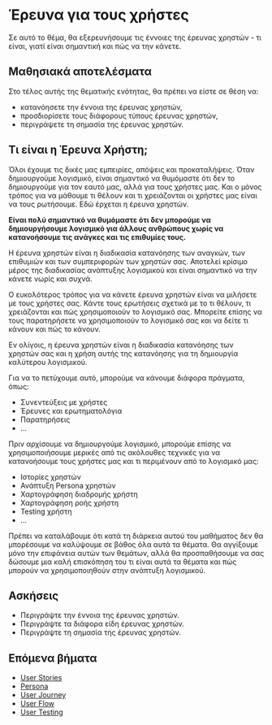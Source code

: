 # Έρευνα για τους χρήστες

Σε αυτό το θέμα, θα εξερευνήσουμε τις έννοιες της έρευνας χρηστών - τι είναι, γιατί είναι σημαντική και πώς να την κάνετε.

## Μαθησιακά αποτελέσματα

Στο τέλος αυτής της θεματικής ενότητας, θα πρέπει να είστε σε θέση να:

- κατανόησετε την έννοια της έρευνας χρηστών,
- προσδιορίσετε τους διάφορους τύπους έρευνας χρηστών,
- περιγράψετε τη σημασία της έρευνας χρηστών.

## Τι είναι η Έρευνα Χρήστη;

Όλοι έχουμε τις δικές μας εμπειρίες, απόψεις και προκαταλήψεις. Όταν δημιουργούμε λογισμικό, είναι σημαντικό να θυμόμαστε ότι δεν το δημιουργούμε για τον εαυτό μας, αλλά για τους χρήστες μας. Και ο μόνος τρόπος για να μάθουμε τι θέλουν και τι χρειάζονται οι χρήστες μας είναι να τους ρωτήσουμε. Εδώ έρχεται η έρευνα χρηστών.

**Είναι πολύ σημαντικό να θυμόμαστε ότι δεν μπορούμε να δημιουργήσουμε λογισμικό για άλλους ανθρώπους χωρίς να κατανοήσουμε τις ανάγκες και τις επιθυμίες τους.**

Η έρευνα χρηστών είναι η διαδικασία κατανόησης των αναγκών, των επιθυμιών και των συμπεριφορών των χρηστών σας. Αποτελεί κρίσιμο μέρος της διαδικασίας ανάπτυξης λογισμικού και είναι σημαντικό να την κάνετε νωρίς και συχνά.

Ο ευκολότερος τρόπος για να κάνετε έρευνα χρηστών είναι να μιλήσετε με τους χρήστες σας. Κάντε τους ερωτήσεις σχετικά με το τι θέλουν, τι χρειάζονται και πώς χρησιμοποιούν το λογισμικό σας. Μπορείτε επίσης να τους παρατηρήσετε να χρησιμοποιούν το λογισμικό σας και να δείτε τι κάνουν και πώς το κάνουν.

Εν ολίγοις, η έρευνα χρηστών είναι η διαδικασία κατανόησης των χρηστών σας και η χρήση αυτής της κατανόησης για τη δημιουργία καλύτερου λογισμικού.

Για να το πετύχουμε αυτό, μπορούμε να κάνουμε διάφορα πράγματα, όπως:

- Συνεντεύξεις με χρήστες
- Έρευνες και ερωτηματολόγια
- Παρατηρήσεις
- ...

Πριν αρχίσουμε να δημιουργούμε λογισμικό, μπορούμε επίσης να χρησιμοποιήσουμε μερικές από τις ακόλουθες τεχνικές για να κατανοήσουμε τους χρήστες μας και τι περιμένουν από το λογισμικό μας:

- Ιστορίες χρηστών
- Ανάπτυξη Persona χρηστών
- Χαρτογράφηση διαδρομής χρήστη
- Χαρτογράφηση ροής χρήστη
- Testing χρήστη
- ...

Πρέπει να καταλάβουμε ότι κατά τη διάρκεια αυτού του μαθήματος δεν θα μπορέσουμε να καλύψουμε σε βάθος όλα αυτά τα θέματα. Θα αγγίξουμε μόνο την επιφάνεια αυτών των θεμάτων, αλλά θα προσπαθήσουμε να σας δώσουμε μια καλή επισκόπηση του τι είναι αυτά τα θέματα και πώς μπορούν να χρησιμοποιηθούν στην ανάπτυξη λογισμικού.

## Ασκήσεις

- Περιγράψτε την έννοια της έρευνας χρηστών.
- Περιγράψτε τα διάφορα είδη έρευνας χρηστών.
- Περιγράψτε τη σημασία της έρευνας χρηστών.

## Επόμενα βήματα

- [User Stories](../User-Stories/README.md)
- [Persona](../Persona/README.md)
- [User Journey](../User-Journey/README.md)
- [User Flow](../User-Flow/README.md)
- [User Testing](../User-Testing/README.md)
